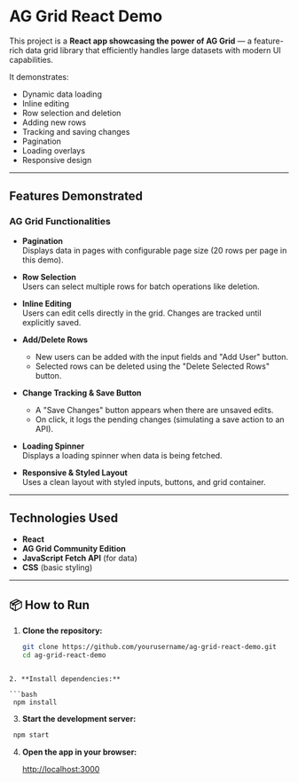 # AG Grid React Demo

This project is a **React app showcasing the power of AG Grid** — a feature-rich data grid library that efficiently handles large datasets with modern UI capabilities.

It demonstrates:

- Dynamic data loading
- Inline editing
- Row selection and deletion
- Adding new rows
- Tracking and saving changes
- Pagination
- Loading overlays
- Responsive design

---

## Features Demonstrated

### AG Grid Functionalities

- **Pagination**  
  Displays data in pages with configurable page size (20 rows per page in this demo).

- **Row Selection**  
  Users can select multiple rows for batch operations like deletion.

- **Inline Editing**  
  Users can edit cells directly in the grid. Changes are tracked until explicitly saved.

- **Add/Delete Rows**  
  - New users can be added with the input fields and "Add User" button.
  - Selected rows can be deleted using the "Delete Selected Rows" button.

- **Change Tracking & Save Button**  
  - A "Save Changes" button appears when there are unsaved edits.
  - On click, it logs the pending changes (simulating a save action to an API).

- **Loading Spinner**  
  Displays a loading spinner when data is being fetched.

- **Responsive & Styled Layout**  
  Uses a clean layout with styled inputs, buttons, and grid container.

---

## Technologies Used

- **React**
- **AG Grid Community Edition**
- **JavaScript Fetch API** (for data)
- **CSS** (basic styling)

---

## 📦 How to Run

1. **Clone the repository:**

   ```bash
   git clone https://github.com/yourusername/ag-grid-react-demo.git
   cd ag-grid-react-demo
  ```

2. **Install dependencies:**

  ```bash
   npm install
  ```

3. **Start the development server:**

  ```bash
   npm start
  ```

4. **Open the app in your browser:**

   [http://localhost:3000](http://localhost:3000)
